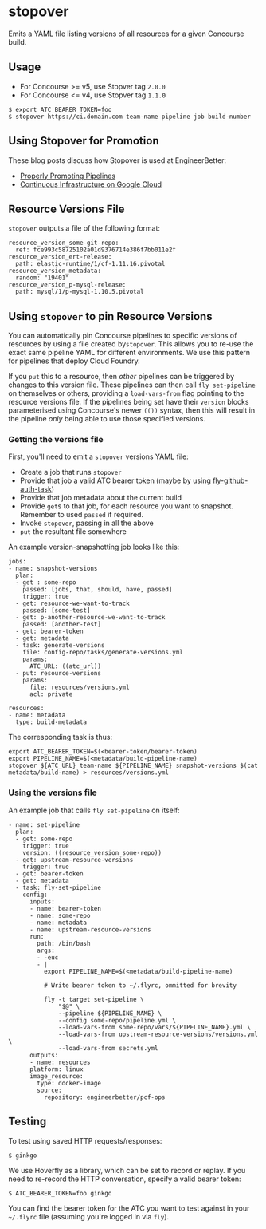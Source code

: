 # stopover

Emits a YAML file listing versions of all resources for a given
Concourse build.

## Usage

* For Concourse >= v5, use Stopver tag `2.0.0`
* For Concourse <= v4, use Stopver tag `1.1.0`

```
$ export ATC_BEARER_TOKEN=foo
$ stopover https://ci.domain.com team-name pipeline job build-number
```

## Using Stopover for Promotion

These blog posts discuss how Stopover is used at EngineerBetter:

* [Properly Promoting Pipelines](https://www.engineerbetter.com/blog/pipeline-promotion/)
* [Continuous Infrastructure on Google Cloud](https://www.engineerbetter.com/blog/continuous-infrastructure-google-cloud/)

## Resource Versions File

`stopover` outputs a file of the following format:

```
resource_version_some-git-repo:
  ref: fce993c58725102a01d9376714e386f7bb011e2f
resource_version_ert-release:
  path: elastic-runtime/1/cf-1.11.16.pivotal
resource_version_metadata:
  random: "19401"
resource_version_p-mysql-release:
  path: mysql/1/p-mysql-1.10.5.pivotal
```

## Using `stopover` to pin Resource Versions

You can automatically pin Concourse pipelines to specific versions of resources by using a file created by`stopover`. This allows you to re-use the exact same pipeline YAML for different environments. We use this pattern for pipelines that deploy Cloud Foundry.

If you `put` this to a resource, then _other_ pipelines can be triggered by changes to this version file. These pipelines can then call `fly set-pipeline` on themselves or others, providing a `load-vars-from` flag pointing to the resource versions file. If the pipelines being set have their `version` blocks parameterised using Concourse's newer `(())` syntax, then this will result in the pipeline _only_ being able to use those specified versions.

### Getting the versions file

First, you'll need to emit a `stopover` versions YAML file:

* Create a job that runs `stopover`
* Provide that job a valid ATC bearer token (maybe by using [fly-github-auth-task](https://github.com/EngineerBetter/fly-github-auth-task))
* Provide that job metadata about the current build
* Provide `get`s to that job, for each resource you want to snapshot. Remember to used `passed` if required.
* Invoke `stopover`, passing in all the above
* `put` the resultant file somewhere

An example version-snapshotting job looks like this:

```
jobs:
- name: snapshot-versions
  plan:
  - get : some-repo
    passed: [jobs, that, should, have, passed]
    trigger: true
  - get: resource-we-want-to-track
    passed: [some-test]
  - get: p-another-resource-we-want-to-track
    passed: [another-test]
  - get: bearer-token
  - get: metadata
  - task: generate-versions
    file: config-repo/tasks/generate-versions.yml
    params:
      ATC_URL: ((atc_url))
  - put: resource-versions
    params:
      file: resources/versions.yml
      acl: private

resources:
- name: metadata
  type: build-metadata
```

The corresponding task is thus:

```
export ATC_BEARER_TOKEN=$(<bearer-token/bearer-token)
export PIPELINE_NAME=$(<metadata/build-pipeline-name)
stopover ${ATC_URL} team-name ${PIPELINE_NAME} snapshot-versions $(cat metadata/build-name) > resources/versions.yml
```

### Using the versions file

An example job that calls `fly set-pipeline` on itself:

```
- name: set-pipeline
  plan:
  - get: some-repo
    trigger: true
    version: ((resource_version_some-repo))
  - get: upstream-resource-versions
    trigger: true
  - get: bearer-token
  - get: metadata
  - task: fly-set-pipeline
    config:
      inputs:
      - name: bearer-token
      - name: some-repo
      - name: metadata
      - name: upstream-resource-versions
      run:
        path: /bin/bash
        args:
        - -euc
        - |
          export PIPELINE_NAME=$(<metadata/build-pipeline-name)

          # Write bearer token to ~/.flyrc, ommitted for brevity

          fly -t target set-pipeline \
              "$@" \
              --pipeline ${PIPELINE_NAME} \
              --config some-repo/pipeline.yml \
              --load-vars-from some-repo/vars/${PIPELINE_NAME}.yml \
              --load-vars-from upstream-resource-versions/versions.yml \
              --load-vars-from secrets.yml
      outputs:
      - name: resources
      platform: linux
      image_resource:
        type: docker-image
        source:
          repository: engineerbetter/pcf-ops
```

## Testing

To test using saved HTTP requests/responses:

```
$ ginkgo
```

We use Hoverfly as a library, which can be set to record or replay. If
you need to re-record the HTTP conversation, specify a valid bearer token:

```
$ ATC_BEARER_TOKEN=foo ginkgo
```

You can find the bearer token for the ATC you want to test against in
your `~/.flyrc` file (assuming you're logged in via `fly`).

